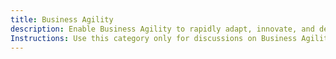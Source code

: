 ```yaml
---
title: Business Agility
description: Enable Business Agility to rapidly adapt, innovate, and deliver value in an ever-changing market.
Instructions: Use this category only for discussions on Business Agility, including organisational adaptability, Agile leadership, value stream optimisation, and scaling agility beyond IT. Topics should focus on empirical decision-making, cross-functional collaboration, and strategies for building resilient, customer-focused organisations that thrive in complexity.
---
```

